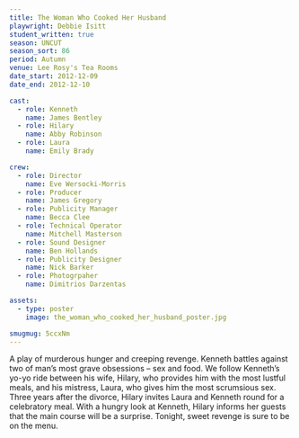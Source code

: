 ```yaml
---
title: The Woman Who Cooked Her Husband
playwright: Debbie Isitt
student_written: true
season: UNCUT
season_sort: 86
period: Autumn
venue: Lee Rosy's Tea Rooms
date_start: 2012-12-09
date_end: 2012-12-10

cast:
  - role: Kenneth
    name: James Bentley
  - role: Hilary
    name: Abby Robinson
  - role: Laura
    name: Emily Brady

crew:
  - role: Director
    name: Eve Wersocki-Morris
  - role: Producer
    name: James Gregory
  - role: Publicity Manager
    name: Becca Clee
  - role: Technical Operator
    name: Mitchell Masterson
  - role: Sound Designer
    name: Ben Hollands
  - role: Publicity Designer
    name: Nick Barker
  - role: Photogrpaher
    name: Dimitrios Darzentas

assets:
  - type: poster
    image: the_woman_who_cooked_her_husband_poster.jpg

smugmug: 5ccxNm
---
```


A play of murderous hunger and creeping revenge. Kenneth battles against two of man’s most grave obsessions – sex and food. We follow Kenneth’s yo-yo ride between his wife, Hilary, who provides him with the most lustful meals, and his mistress, Laura, who gives him the most scrumsious sex. Three years after the divorce, Hilary invites Laura and Kenneth round for a celebratory meal. With a hungry look at Kenneth, Hilary informs her guests that the main course will be a surprise. Tonight, sweet revenge is sure to be on the menu.

